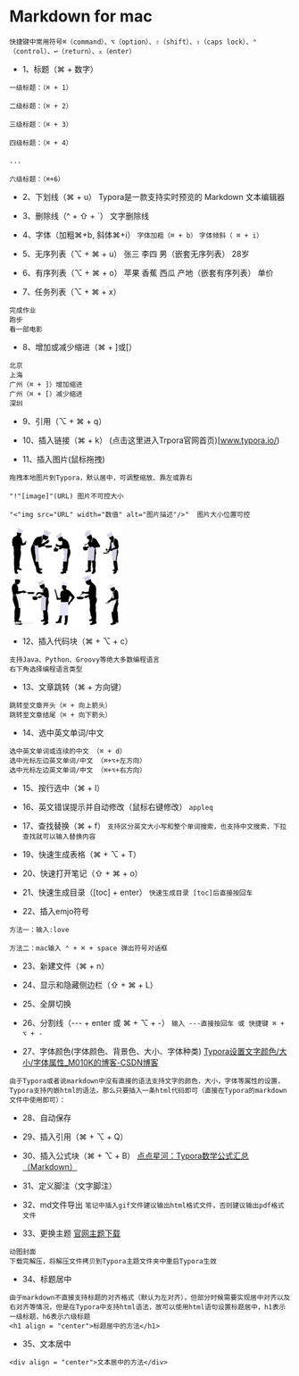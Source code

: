 # Markdown for mac
`快捷键中常用符号⌘（command）、⌥（option）、⇧（shift）、⇪（caps lock）、⌃（control）、↩（return）、⌅（enter）`

- 1、标题（⌘ + 数字）
```
一级标题：（⌘ + 1）

二级标题：（⌘ + 2）

三级标题：（⌘ + 3）

四级标题：（⌘ + 4）

...

六级标题：（⌘+6）
```
- 2、下划线（⌘ + u）
Typora是一款支持实时预览的 Markdown 文本编辑器

- 3、删除线（^ + ⇧ + `）
文字删除线


- 4、字体（加粗⌘+b, 斜体⌘+i）
`字体加粗（⌘ + b）`
`字体倾斜（ ⌘ + i）`

- 5、无序列表（⌥ + ⌘ + u）
张三
李四
男（嵌套无序列表）
28岁
- 6、有序列表（⌥ + ⌘ + o）
苹果
香蕉
西瓜
产地（嵌套有序列表）
单价
- 7、任务列表（⌥ + ⌘ + x）
```
完成作业
跑步
看一部电影
```
- 8、增加或减少缩进（⌘ + ]或[）
```
北京
上海
广州（⌘ + ]）增加缩进
广州（⌘ + [）减少缩进
深圳
```
- 9、引用（⌥ + ⌘ + q）

- 10、插入链接（⌘ + k）
(点击这里进入Trpora官网首页)[www.typora.io/)

- 11、插入图片(鼠标拖拽)
```
拖拽本地图片到Typora，默认居中，可调整缩放、靠左或靠右

"!"[image]"(URL) 图片不可控大小

"<"img src="URL" width="数值" alt="图片描述"/>"  图片大小位置可控
```
<img src="https://github.com/r2010shadow/Cookbook/blob/master/img/COOKER.png" width=200 alt="Cooker">

- 12、插入代码块（⌘ + ⌥ + c）
```
支持Java、Python、Groovy等绝大多数编程语言
右下角选择编程语言类型
```

- 13、文章跳转（⌘ + 方向键）
```
跳转至文章开头（⌘ + 向上箭头）
跳转至文章结尾（⌘ + 向下箭头）
```
- 14、选中英文单词/中文
```
选中英文单词或连续的中文 （⌘ + d）
选中光标左边英文单词/中文 （⌘+⌥+左方向）
选中光标左边英文单词/中文 （⌘+⌥+右方向）
```
- 15、按行选中（⌘ + l）

- 16、英文错误提示并自动修改（鼠标右键修改）
`appleq`


- 17、查找替换（⌘ + f）
`支持区分英文大小写和整个单词搜索，也支持中文搜索，下拉查找就可以输入替换内容`


- 19、快速生成表格（⌘ + ⌥ + T）


- 20、快速打开笔记（⇧ + ⌘ + o）

- 21、快速生成目录（[toc] + enter）
`快速生成目录 [toc]后直接按回车`

- 22、插入emjo符号
```
方法一：输入:love

方法二：mac输入 ⌃ + ⌘ + space 弹出符号对话框
```

- 23、新建文件（⌘ + n）
- 24、显示和隐藏侧边栏（⇧ + ⌘ + L）
- 25、全屏切换


- 26、分割线（--- + enter 或 ⌘ + ⌥ + -）
`输入 ---直接按回车 或 快捷键 ⌘ + ⌥ + -`



- 27、字体颜色(字体颜色、背景色、大小、字体种类)
[Typora设置文字颜色/大小/字体属性_M010K的博客-CSDN博客](blog.csdn.net/qq_43444349/article/details/105715586)
```
由于Typora或者说markdown中没有直接的语法支持文字的颜色，大小，字体等属性的设置，Typora支持内嵌html的语法，那么只要插入一条html代码即可（直接在Typora的markdown文件中使用即可）：
```


- 28、自动保存

- 29、插入引用（⌘ + ⌥ + Q）

- 30、插入公式块（⌘ + ⌥ + B）
[点点星河：Typora数学公式汇总（Markdown）](zhuanlan.zhihu.com/p/261750408?utm_source=wechat_session)

- 31、定义脚注（文字脚注）

- 32、md文件导出
`笔记中插入gif文件建议输出html格式文件，否则建议输出pdf格式文件`


- 33、更换主题
[官网主题下载](theme.typora.io)
```
动图封面
下载完解压，将解压文件拷贝到Typora主题文件夹中重启Typora生效
```

- 34、标题居中
```
由于markdown不直接支持标题的对齐格式（默认为左对齐），但部分时候需要实现居中对齐以及右对齐等情况，但是在Typora中支持html语法，故可以使用html语句设置标题居中，h1表示一级标题，h6表示六级标题
<h1 align = "center">标题居中的方法</h1>
```

- 35、文本居中
```
<div align = "center">文本居中的方法</div>
```

